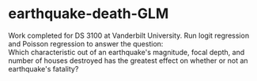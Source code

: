 # earthquake-death-GLM
Work completed for DS 3100 at Vanderbilt University. Run logit regression and Poisson regression to answer the question:\
Which characteristic out of an earthquake's magnitude, focal depth, and number of houses destroyed has the greatest effect on whether or not an earthquake's fatality?
